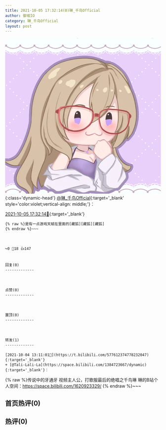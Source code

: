 ```yaml
---
title: 2021-10-05 17:32:14(0)琳_千鸟Official
author: 御坂IO
category: 琳_千鸟Official
layout: post
---
```


![img](/images/c0a88f85ebd0d056f37b114e0748e69556c8b488.jpg){:class='dynamic-head'}
[@琳_千鸟Official](https://space.bilibili.com/1620923329/dynamic){:target='_blank' style='color:violet;vertical-align: middle;'}：

[2021-10-05 17:32:14🔗](https://t.bilibili.com/578050774975679161){:target='_blank'}

~~~
{% raw %}是有一点游戏天赋在里面的[藏狐][藏狐][藏狐]
{% endraw %}~~~



↪️0 💬18 👍147


回复(0)
-------------



点赞(0)
-------------



置顶(0)
-------------



转发(1)
-------------

[2021-10-04 13:11:01🔗](https://t.bilibili.com/577612374778232047){:target='_blank'}
+ [@Tali-Lali-La](https://space.bilibili.com/1384723667/dynamic){:target='_blank'}：
~~~
{% raw %}传说中的牙通牙
视频主人公，打歌服最后的绝唱之千鸟琳
琳的B站个人空间：https://space.bilibili.com/1620923329/
{% endraw %}~~~






首页热评(0)
-------------



热评(0)
-------------



